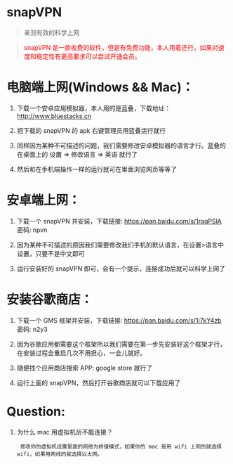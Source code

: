 # snapVPN

>亲测有效的科学上网

><font color="red">snapVPN 是一款收费的软件，但是有免费功能，本人用着还行，如果对速度和稳定性有更高要求可以尝试开通会员。</font>

# 电脑端上网(Windows && Mac)：

  1. 下载一个安卓应用模拟器，本人用的是蓝叠，下载地址：http://www.bluestacks.cn

  2. 把下载的 snapVPN 的 apk 右键管理员用蓝叠运行就行

  3. 同样因为某种不可描述的问题，我们需要修改安卓模拟器的语言才行。蓝叠的在桌面上的 设置 => 修改语言 => 英语 就行了

  4. 然后和在手机端操作一样的运行就可在里面浏览网页等等了

# 安卓端上网：

  1. 下载一个 snapVPN 并安装，下载链接: https://pan.baidu.com/s/1raqPSlA 密码: npvn

  2. 因为某种不可描述的原因我们需要修改我们手机的默认语言，在设置>语言中设置，只要不是中文即可

  3. 运行安装好的 snapVPN 即可，会有一个提示，连接成功后就可以科学上网了

# 安装谷歌商店：

  1. 下载一个 GMS 框架并安装，下载链接: https://pan.baidu.com/s/1i7kY4zb 密码: n2y3

  2. 因为谷歌应用都需要这个框架所以我们需要在第一步先安装好这个框架才行，在安装过程会重启几次不用担心，一会儿就好。

  3. 随便找个应用商店搜索 APP: google store 就行了

  4. 运行上面的 snapVPN，然后打开谷歌商店就可以下载应用了

# Question:

1. 为什么 mac 用虚拟机后不能连接？
  
        修改你的虚拟机设置里面的网络为桥接模式，如果你的 mac 是用 wifi 上网的就选择 wifi，如果用网线的就选择以太网。
